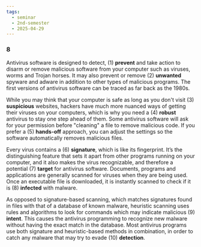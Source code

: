 ```yaml
---
tags:
  - seminar
  - 2nd-semester
  - 2025-04-29
---
```


### 8

Antivirus software is designed to detect, (1) **prevent** and take action to disarm or remove malicious software from your computer such as viruses, worms and Trojan horses. It may also prevent or remove (2) **unwanted** spyware and adware in addition to other types of malicious programs. The first versions of antivirus software can be traced as far back as the 1980s.

While you may think that your computer is safe as long as you don't visit (3) **suspicious** websites, hackers have much more nuanced ways of getting their viruses on your computers, which is why you need a (4) **robust** antivirus to stay one step ahead of them.  Some antivirus software will ask for your permission before "cleaning" a file to remove malicious code. If you prefer a (5) **hands-off** approach, you can adjust the settings so the software automatically removes malicious files.

Every virus contains a (6) **signature**, which is like its fingerprint. It’s the distinguishing feature that sets it apart from other programs running on your computer, and it also makes the virus recognizable, and therefore a potential (7) **target** for antivirus software. Documents, programs and applications are generally scanned for viruses when they are being used. Once an executable file is downloaded, it is instantly scanned to check if it is (8) **infected** with malware.

As opposed to signature-based scanning, which matches signatures found in files with that of a database of known malware, heuristic scanning uses rules and algorithms to look for commands which may indicate malicious (9) **intent**. This causes the antivirus programming to recognize new malware without having the exact match in the database. Most antivirus programs use both signature and heuristic-based methods in combination, in order to catch any malware that may try to evade (10) **detection**.

